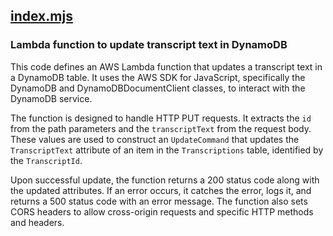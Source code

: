 ## [index.mjs](index.mjs)

### Lambda function to update transcript text in DynamoDB

This code defines an AWS Lambda function that updates a transcript text in a DynamoDB table. It uses the AWS SDK for JavaScript, specifically the DynamoDB and DynamoDBDocumentClient classes, to interact with the DynamoDB service.

The function is designed to handle HTTP PUT requests. It extracts the `id` from the path parameters and the `transcriptText` from the request body. These values are used to construct an `UpdateCommand` that updates the `TranscriptText` attribute of an item in the `Transcriptions` table, identified by the `TranscriptId`.

Upon successful update, the function returns a 200 status code along with the updated attributes. If an error occurs, it catches the error, logs it, and returns a 500 status code with an error message. The function also sets CORS headers to allow cross-origin requests and specific HTTP methods and headers.

